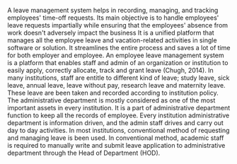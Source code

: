 A leave management system helps in recording, managing, and tracking employees' time-off requests. Its main objective is to handle employees' leave requests impartially while ensuring that the employees' absence from work doesn't adversely impact the business
It is a unified platform that manages all the employee leave and vacation-related activities in single software or solution. It streamlines the entire process and saves a lot of time for both employer and employee.
An employee leave management system is a platform that enables   staff   and   admin   of   an organization or institution to easily apply, correctly allocate, track and grant leave (Chugh, 2014). In many institutions, staff are entitle to different kind of leave; study leave, sick leave, annual leave, leave without pay, research leave and maternity leave. These leave are been taken and recorded according   to   institution policy. The administrative department is mostly considered as one of the most important assets in every institution. It is a part of administrative department function to keep all the records of employee. Every institution administrative department is information driven, and the admin staff drives and carry out day to day activities. In    most institutions, conventional method of requesting and managing leave is been used. In conventional method, academic staff is required to manually write and submit   leave application to administrative department through the Head of Department (HOD).

